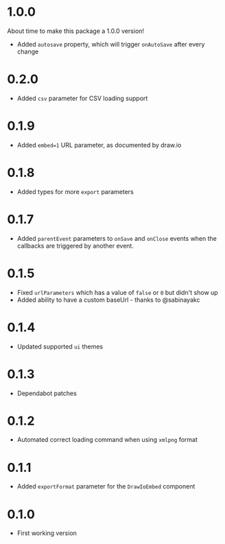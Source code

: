 # 1.0.0
About time to make this package a 1.0.0 version!

- Added `autosave` property, which will trigger `onAutoSave` after every change

# 0.2.0
- Added `csv` parameter for CSV loading support

# 0.1.9
- Added `embed=1` URL parameter, as documented by draw.io

# 0.1.8
- Added types for more `export` parameters

# 0.1.7
- Added `parentEvent` parameters to `onSave` and `onClose` events when the callbacks are triggered by another event.

# 0.1.5
- Fixed `urlParameters` which has a value of `false` or `0` but didn't show up
- Added ability to have a custom baseUrl - thanks to @sabinayakc

# 0.1.4
- Updated supported `ui` themes

# 0.1.3
- Dependabot patches

# 0.1.2
- Automated correct loading command when using `xmlpng` format

# 0.1.1
- Added `exportFormat` parameter for the `DrawIoEmbed` component

# 0.1.0
- First working version